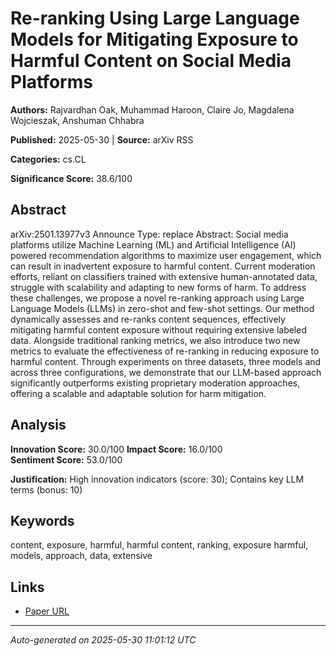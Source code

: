 # Re-ranking Using Large Language Models for Mitigating Exposure to Harmful Content on Social Media Platforms

**Authors:** Rajvardhan Oak, Muhammad Haroon, Claire Jo, Magdalena Wojcieszak, Anshuman Chhabra

**Published:** 2025-05-30 | **Source:** arXiv RSS

**Categories:** cs.CL

**Significance Score:** 38.6/100

## Abstract

arXiv:2501.13977v3 Announce Type: replace 
Abstract: Social media platforms utilize Machine Learning (ML) and Artificial Intelligence (AI) powered recommendation algorithms to maximize user engagement, which can result in inadvertent exposure to harmful content. Current moderation efforts, reliant on classifiers trained with extensive human-annotated data, struggle with scalability and adapting to new forms of harm. To address these challenges, we propose a novel re-ranking approach using Large Language Models (LLMs) in zero-shot and few-shot settings. Our method dynamically assesses and re-ranks content sequences, effectively mitigating harmful content exposure without requiring extensive labeled data. Alongside traditional ranking metrics, we also introduce two new metrics to evaluate the effectiveness of re-ranking in reducing exposure to harmful content. Through experiments on three datasets, three models and across three configurations, we demonstrate that our LLM-based approach significantly outperforms existing proprietary moderation approaches, offering a scalable and adaptable solution for harm mitigation.

## Analysis

**Innovation Score:** 30.0/100
**Impact Score:** 16.0/100  
**Sentiment Score:** 53.0/100

**Justification:** High innovation indicators (score: 30); Contains key LLM terms (bonus: 10)

## Keywords

content, exposure, harmful, harmful content, ranking, exposure harmful, models, approach, data, extensive

## Links

- [Paper URL](https://arxiv.org/abs/2501.13977)

---
*Auto-generated on 2025-05-30 11:01:12 UTC*
